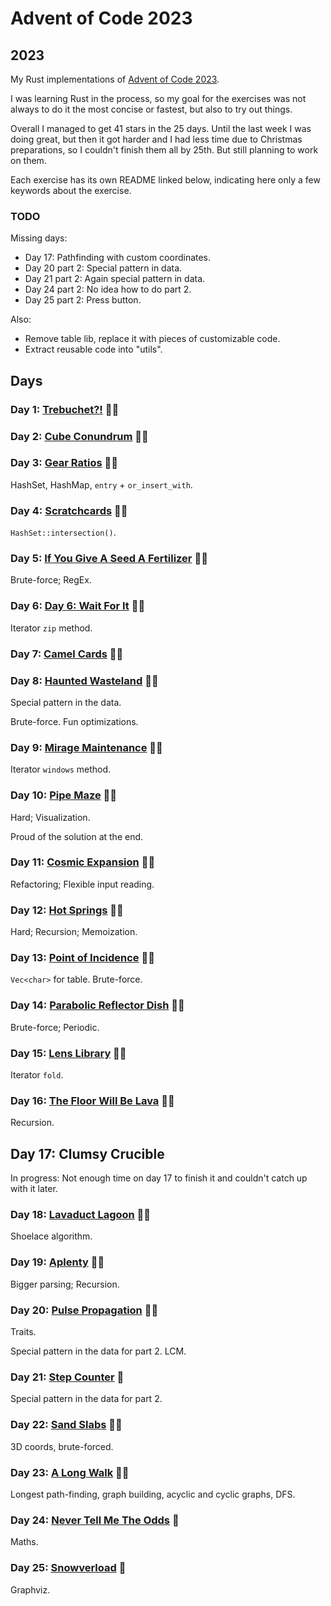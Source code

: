 # Advent of Code 2023

## 2023

My Rust implementations of [Advent of Code 2023](https://adventofcode.com/2023).

I was learning Rust in the process, so my goal for the exercises was not always to do it the most concise or fastest, but also to try out things.

Overall I managed to get 41 stars in the 25 days. Until the last week I was doing great, but then it got harder and I had less time due to Christmas preparations, so I couldn't finish them all by 25th. But still planning to work on them.

Each exercise has its own README linked below, indicating here only a few keywords about the exercise.

### TODO

Missing days:

- Day 17: Pathfinding with custom coordinates.
- Day 20 part 2: Special pattern in data.
- Day 21 part 2: Again special pattern in data.
- Day 24 part 2: No idea how to do part 2.
- Day 25 part 2: Press button.

Also:

- Remove table lib, replace it with pieces of customizable code.
- Extract reusable code into "utils".

## Days

### Day 1: [Trebuchet?!](day1/README.md) 🌟🌟

### Day 2: [Cube Conundrum](day2/README.md) 🌟🌟

### Day 3: [Gear Ratios](day3/README.md) 🌟🌟

HashSet, HashMap, `entry` + `or_insert_with`.

### Day 4: [Scratchcards](day4/README.md) 🌟🌟

`HashSet::intersection()`.

### Day 5: [If You Give A Seed A Fertilizer](day5/README.md) 🌟🌟

Brute-force; RegEx.

### Day 6: [Day 6: Wait For It](day6/README.md) 🌟🌟

Iterator `zip` method.

### Day 7: [Camel Cards](day7/README.md) 🌟🌟

### Day 8: [Haunted Wasteland](day8/README.md) 🌟🌟

Special pattern in the data.

Brute-force. Fun optimizations.

### Day 9: [Mirage Maintenance](day9/README.md) 🌟🌟

Iterator `windows` method.

### Day 10: [Pipe Maze](day10/README.md) 🌟🌟

Hard; Visualization.

Proud of the solution at the end.

### Day 11: [Cosmic Expansion](day11/README.md) 🌟🌟

Refactoring; Flexible input reading.

### Day 12: [Hot Springs](day12/README.md) 🌟🌟

Hard; Recursion; Memoization.

### Day 13: [Point of Incidence](day13/README.md) 🌟🌟

`Vec<char>` for table. Brute-force.

### Day 14: [Parabolic Reflector Dish](day14/README.md) 🌟🌟

Brute-force; Periodic.

### Day 15: [Lens Library](day15/README.md) 🌟🌟

Iterator `fold`.

### Day 16: [The Floor Will Be Lava](day16/README.md) 🌟🌟

Recursion.

## Day 17: Clumsy Crucible

In progress: Not enough time on day 17 to finish it and couldn't catch up with it later.

### Day 18: [Lavaduct Lagoon](day18/README.md) 🌟🌟

Shoelace algorithm.

### Day 19: [Aplenty](day19/README.md) 🌟🌟

Bigger parsing; Recursion.

### Day 20: [Pulse Propagation](day20/README.md) 🌟🌟

Traits.

Special pattern in the data for part 2. LCM.

### Day 21: [Step Counter](day21/README.md) 🌟

Special pattern in the data for part 2.

### Day 22: [Sand Slabs](day22/README.md) 🌟🌟

3D coords, brute-forced.

### Day 23: [A Long Walk](day23/README.md) 🌟🌟

Longest path-finding, graph building, acyclic and cyclic graphs, DFS.

### Day 24: [Never Tell Me The Odds](day24/README.md) 🌟

Maths.

### Day 25: [Snowverload](day25/README.md) 🌟

Graphviz.
